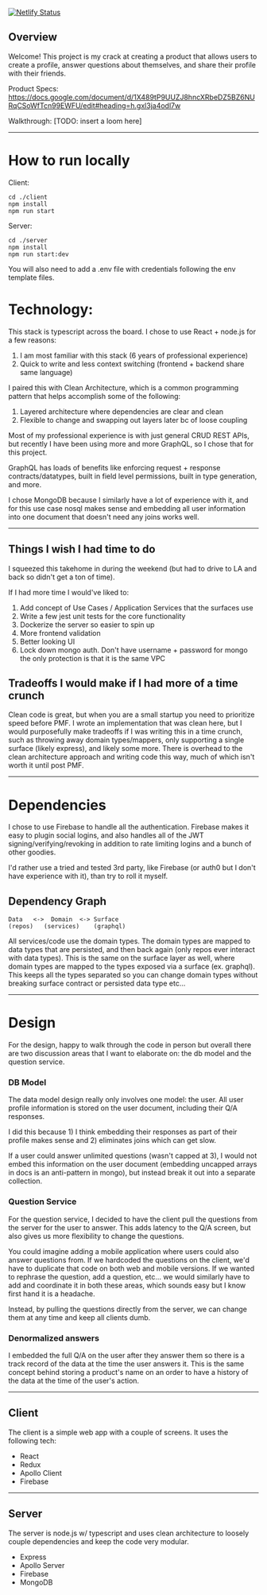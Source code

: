 [![Netlify Status](https://api.netlify.com/api/v1/badges/865c79c9-9ba0-4937-82cc-2db4d8a88950/deploy-status)](https://app.netlify.com/sites/infallible-nightingale-3ea7b7/deploys)

## Overview

Welcome! This project is my crack at creating a product that allows users to create a profile, 
answer questions about themselves, and share their profile with their friends.

Product Specs:
https://docs.google.com/document/d/1X489tP9UUZJ8hncXRbeDZ5BZ6NURqCSoWfTcn99EWFU/edit#heading=h.gxl3ja4odl7w

Walkthrough:
[TODO: insert a loom here]

--------

# How to run locally

Client:
```
cd ./client
npm install 
npm run start
```

Server:
```
cd ./server
npm install 
npm run start:dev
```

You will also need to add a .env file with credentials following the env 
template files.

# Technology:

This stack is typescript across the board. I chose to use React + node.js for a few reasons:

1) I am most familiar with this stack (6 years of professional experience)
2) Quick to write and less context switching (frontend + backend share same language)

I paired this with Clean Architecture, which is a common programming pattern that helps accomplish some of the following:

1) Layered architecture where dependencies are clear and clean 
2) Flexible to change and swapping out layers later bc of loose coupling

Most of my professional experience is with just general CRUD REST APIs, but recently 
I have been using more and more GraphQL, so I chose that for this project. 

GraphQL has loads of benefits like enforcing request + response contracts/datatypes, 
built in field level permissions, built in type generation, and more. 

I chose MongoDB because I similarly have a lot of experience with it, and for this use case 
nosql makes sense and embedding all user information into one document that doesn't need any 
joins works well.

--------

## Things I wish I had time to do

I squeezed this takehome in during the weekend (but had to drive to LA and back so didn't get a ton of time).

If I had more time I would've liked to:
1) Add concept of Use Cases / Application Services that the surfaces use 
2) Write a few jest unit tests for the core functionality
3) Dockerize the server so easier to spin up 
4) More frontend validation
5) Better looking UI 
6) Lock down mongo auth. Don't have username + password for mongo the only protection is that it is the same VPC

## Tradeoffs I would make if I had more of a time crunch

Clean code is great, but when you are a small startup you need to prioritize speed before PMF. 
I wrote an implementation that was clean here, but I would purposefully make tradeoffs if I was writing 
this in a time crunch, such as throwing away domain types/mappers, only supporting a single surface (likely express), 
and likely some more. There is overhead to the clean architecture approach and writing code this way, 
much of which isn't worth it until post PMF.

------

# Dependencies

I chose to use Firebase to handle all the authentication. Firebase makes it easy to plugin 
social logins, and also handles all of the JWT signing/verifying/revoking in addition to 
rate limiting logins and a bunch of other goodies.

I'd rather use a tried and tested 3rd party, like Firebase (or auth0 but I don't have experience with it),
than try to roll it myself.

## Dependency Graph 

```
Data   <->  Domain  <-> Surface
(repos)   (services)    (graphql)
```

All services/code use the domain types. The domain types are mapped to data types 
that are persisted, and then back again (only repos ever interact with data types).
This is the same on the surface layer as well, where domain types are mapped to the types 
exposed via a surface (ex. graphql). This keeps all the types separated 
so you can change domain types without breaking surface contract or persisted data type etc... 

--------

# Design

For the design, happy to walk through the code in person but overall there are two discussion areas that I want to elaborate on: 
the db model and the question service.

### DB Model

The data model design really only involves one model: the user. All user profile information 
is stored on the user document, including their Q/A responses. 

I did this because 1) I think embedding their responses as part of their profile makes sense 
and 2) eliminates joins which can get slow. 

If a user could answer unlimited questions (wasn't capped at 3), I would not embed this information on 
the user document (embedding uncapped arrays in docs is an anti-pattern in mongo), but instead 
break it out into a separate collection.

### Question Service

For the question service, I decided to have the client pull the questions from the server for the user to answer. 
This adds latency to the Q/A screen, but also gives us more flexibility to change the questions.

You could imagine adding a mobile application where users could also answer questions from. If we 
hardcoded the questions on the client, we'd have to duplicate that code on both web and mobile versions. 
If we wanted to rephrase the question, add a question, etc... we would similarly have to add and coordinate it in both 
these areas, which sounds easy but I know first hand it is a headache.

Instead, by pulling the questions directly from the server, we can change them at any 
time and keep all clients dumb.

### Denormalized answers

I embedded the full Q/A on the user after they answer them so there is a track record 
of the data at the time the user answers it. This is the same concept behind storing a 
product's name on an order to have a history of the data at the time of the user's action.

--------

## Client

The client is a simple web app with a couple of screens. It uses the following tech:

- React
- Redux
- Apollo Client
- Firebase

--------

## Server

The server is node.js w/ typescript and uses clean architecture to loosely couple dependencies 
and keep the code very modular.

- Express
- Apollo Server
- Firebase
- MongoDB

